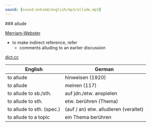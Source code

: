 ```yaml
---
sound: [sound:ankimd/english/mp3/allude.mp3]
---
```


\### allude

[Merriam-Webster](https://www.merriam-webster.com/dictionary/allude)

- to make indirect reference, refer
    - comments alluding to an earlier discussion

[dict.cc](https://www.dict.cc/allude)

| English        | German       |
| -------------- | ------------ |
| to allude | hinweisen (1920) |
| to allude | meinen (117) |
| to allude to sb./sth. | auf jdn./etw. anspielen |
| to allude to sth. | etw. berühren (Thema) |
| to allude to sth. (spec.) | (auf / an) etw. alludieren (veraltet) |
| to allude to a topic | ein Thema berühren |

